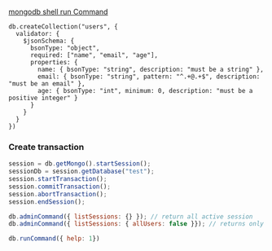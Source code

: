[mongodb shell run Command](https://www.mongodb.com/docs/manual/reference/method/db.runCommand/)

```shell
db.createCollection("users", {
  validator: {
    $jsonSchema: {
      bsonType: "object",
      required: ["name", "email", "age"],
      properties: {
        name: { bsonType: "string", description: "must be a string" },
        email: { bsonType: "string", pattern: "^.+@.+$", description: "must be an email" },
        age: { bsonType: "int", minimum: 0, description: "must be a positive integer" }
      }
    }
  }
})

```

### Create transaction
```js
session = db.getMongo().startSession();
sessionDb = session.getDatabase("test");
session.startTransaction();
session.commitTransaction();
session.abortTransaction();
session.endSession();
```

```js
db.adminCommand({ listSessions: {} }); // return all active session
db.adminCommand({ listSessions: { allUsers: false }}); // returns only sessions owned by the current user.
```

```js
db.runCommand({ help: 1})
```